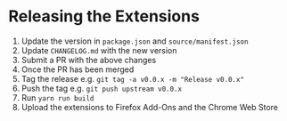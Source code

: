 # Releasing the Extensions

1. Update the version in `package.json` and `source/manifest.json`
1. Update `CHANGELOG.md` with the new version
1. Submit a PR with the above changes
1. Once the PR has been merged
  1. Tag the release e.g. `git tag -a v0.0.x -m "Release v0.0.x"`
  1. Push the tag e.g. `git push upstream v0.0.x`
1. Run `yarn run build`
1. Upload the extensions to Firefox Add-Ons and the Chrome Web Store